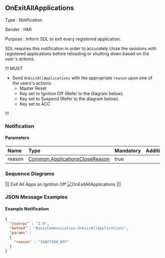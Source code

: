 ## OnExitAllApplications

Type
: Notification

Sender
: HMI

Purpose
: Inform SDL to exit every registered application.

SDL requires this notification in order to accurately close the sessions with registered applications before reloading or shutting down based on the user's actions.

!!! MUST

  * Send `OnExitAllApplications` with the appropriate `reason` upon one of the users's actions:
    * Master Reset
    * Key set to Ignition Off (Refer to the diagram below).
    * Key set to Suspend (Refer to the diagram below).
    * Key set to ACC

!!!

### Notification

#### Parameters

|Name|Type|Mandatory|Additional|
|:---|:---|:--------|:---------|
|reason|[Common.ApplicationsCloseReason](../../common/enums/#applicationsclosereason)|true||

### Sequence Diagrams

|||
Exit All Apps on Ignition Off
![OnExitAllApplications](./assets/OnExitAllApps.png)
|||

### JSON Message Examples

#### Example Notification

```json
{
  "jsonrpc" : "2.0",
  "method" : "BasicCommunication.OnExitAllApplications",
  "params" :
  {
    "reason" : "IGNITION_OFF"
  }
}
```
